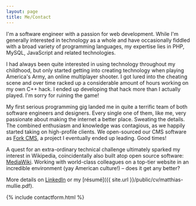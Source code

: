 ```yaml
---
layout: page
title: Me/Contact
---
```


I'm a software engineer with a passion for web development.
While I'm generally interested in technology as a whole and have occasionally fiddled with a broad variety of programming languages, my expertise lies in PHP, MySQL, JavaScript and related technologies.

I had always been quite interested in using technology throughout my childhood, but only started getting into creating technology when playing America's Army, an online multiplayer shooter.
I got lured into the cheating scene and over time racked up a considerable amount of hours working on my own C++ hack.
I ended up developing that hack more than I actually played.
I'm sorry for ruining the game!

My first serious programming gig landed me in quite a terrific team of both software engineers and designers.
Every single one of them, like me, very passionate about making the internet a better place.
Sweating the details.
The combined enthusiasm and knowledge was contagious, as we happily started taking on high-profile clients.
We open-sourced our CMS software as [Fork CMS](http://www.fork-cms.com/), a project I eventually ended up leading.
Good times!

A quest for an extra-ordinary technical challenge ultimately sparked my interest in Wikipedia, coincidentally also built atop open source software: [MediaWiki](http://www.mediawiki.org/).
Working with world-class colleagues on a top-tier website in an incredible environment (yay American culture!) – does it get any better?

More details on [LinkedIn](http://www.linkedin.com/in/matthiasmullie) or my [résumé]({{ site.url }}/public/cv/matthias-mullie.pdf).

{% include contactform.html %}
